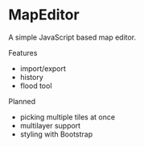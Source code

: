 # MapEditor
A simple JavaScript based map editor.


 Features
 - import/export
 - history
 - flood tool

 Planned
 - picking multiple tiles at once
 - multilayer support
 - styling with Bootstrap

